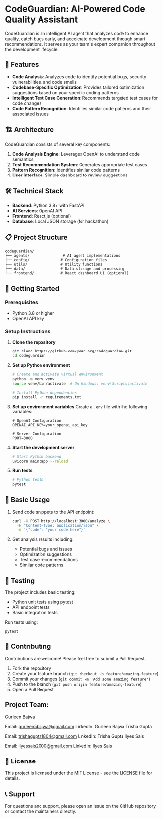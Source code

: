 # CodeGuardian: AI-Powered Code Quality Assistant

CodeGuardian is an intelligent AI agent that analyzes code to enhance quality, catch bugs early, and accelerate development through smart recommendations. It serves as your team's expert companion throughout the development lifecycle.

## 🚀 Features

- **Code Analysis**: Analyzes code to identify potential bugs, security vulnerabilities, and code smells
- **Codebase-Specific Optimization**: Provides tailored optimization suggestions based on your specific coding patterns
- **Intelligent Test Case Generation**: Recommends targeted test cases for code changes
- **Code Pattern Recognition**: Identifies similar code patterns and their associated issues

## 🏗️ Architecture

CodeGuardian consists of several key components:

1. **Code Analysis Engine**: Leverages OpenAI to understand code semantics
2. **Test Recommendation System**: Generates appropriate test cases
3. **Pattern Recognition**: Identifies similar code patterns
4. **User Interface**: Simple dashboard to review suggestions

## 🛠️ Technical Stack

- **Backend**: Python 3.8+ with FastAPI
- **AI Services**: OpenAI API
- **Frontend**: React.js (optional)
- **Database**: Local JSON storage (for hackathon)

## 📋 Project Structure

```
codeguardian/
├── agents/               # AI agent implementations
├── config/              # Configuration files
├── utils/               # Utility functions
├── data/                # Data storage and processing
└── frontend/            # React dashboard UI (optional)
```

## 🚦 Getting Started

### Prerequisites

- Python 3.8 or higher
- OpenAI API key

### Setup Instructions

1. **Clone the repository**
   ```bash
   git clone https://github.com/your-org/codeguardian.git
   cd codeguardian
   ```

2. **Set up Python environment**
   ```bash
   # Create and activate virtual environment
   python -m venv venv
   source venv/bin/activate  # On Windows: venv\Scripts\activate
   
   # Install Python dependencies
   pip install -r requirements.txt
   ```

3. **Set up environment variables**
   Create a `.env` file with the following variables:
   ```
   # OpenAI Configuration
   OPENAI_API_KEY=your_openai_api_key
   
   # Server Configuration
   PORT=3000
   ```

4. **Start the development server**
   ```bash
   # Start Python backend
   uvicorn main:app --reload
   ```

5. **Run tests**
   ```bash
   # Python tests
   pytest
   ```

## 🔄 Basic Usage

1. Send code snippets to the API endpoint:
   ```bash
   curl -X POST http://localhost:3000/analyze \
     -H "Content-Type: application/json" \
     -d '{"code": "your code here"}'
   ```

2. Get analysis results including:
   - Potential bugs and issues
   - Optimization suggestions
   - Test case recommendations
   - Similar code patterns

## 🧪 Testing

The project includes basic testing:

- Python unit tests using pytest
- API endpoint tests
- Basic integration tests

Run tests using:
```bash
pytest
```

## 🤝 Contributing

Contributions are welcome! Please feel free to submit a Pull Request.

1. Fork the repository
2. Create your feature branch (`git checkout -b feature/amazing-feature`)
3. Commit your changes (`git commit -m 'Add some amazing feature'`)
4. Push to the branch (`git push origin feature/amazing-feature`)
5. Open a Pull Request


## Project Team:

Gurleen Bajwa

Email: gurleen5bajwa@gmail.com
LinkedIn: Gurleen Bajwa
Trisha Gupta

Email: trishagupta1804@gmail.com
LinkedIn: Trisha Gupta
Ilyes Sais

Email: ilyessais2000@gmail.com
LinkedIn: Ilyes Sais


## 📜 License

This project is licensed under the MIT License - see the LICENSE file for details.

## 📞 Support

For questions and support, please open an issue on the GitHub repository or contact the maintainers directly.
